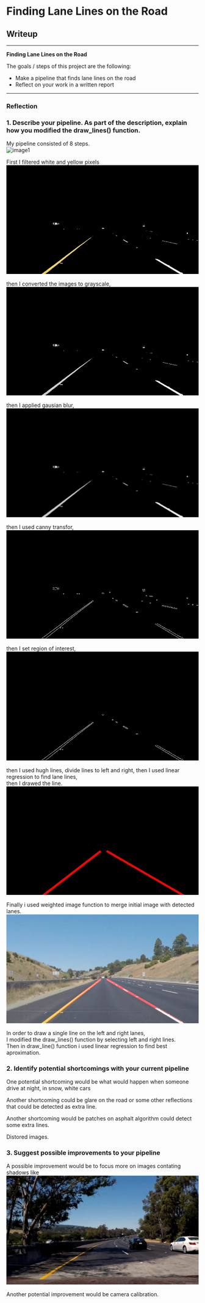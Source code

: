 # **Finding Lane Lines on the Road** 

## Writeup


---

**Finding Lane Lines on the Road**

The goals / steps of this project are the following:
* Make a pipeline that finds lane lines on the road
* Reflect on your work in a written report

---

### Reflection

### 1. Describe your pipeline. As part of the description, explain how you modified the draw_lines() function.

My pipeline consisted of 8 steps.<br/> 
![image1](test_images/whiteCarLaneSwitch.jpg)

First I filtered white and yellow pixels<br/>
![image2](test_images_output/color_filter_whiteCarLaneSwitch.jpg)

then I converted the images to grayscale,<br/> 
![image3](test_images_output/gray_scale_whiteCarLaneSwitch.jpg)

then I applied gausian blur, <br/> 
![image4](test_images_output/gaussian_whiteCarLaneSwitch.jpg)

then I used canny transfor, <br/>
![image5](test_images_output/canny_whiteCarLaneSwitch.jpg)

then I set region of interest,<br/>
![image6](test_images_output/region_whiteCarLaneSwitch.jpg)

then I used hugh lines, divide lines to left and right, then I used linear regression to find lane lines,<br/>
then I drawed the line. 
![image7](test_images_output/hough_lines_whiteCarLaneSwitch.jpg)

Finally i used weighted image function to merge initial image with detected lanes.<br/> 
![image8](test_images_output/whiteCarLaneSwitch.jpg)


In order to draw a single line on the left and right lanes, <br/>
I modified the draw_lines() function by selecting left and right lines.<br/>
Then in draw_line() function i used linear regression to find best aproximation.<br/>




### 2. Identify potential shortcomings with your current pipeline


One potential shortcoming would be what would happen when someone drive at night, in snow, white cars <br/>

Another shortcoming could be glare on the road or some other reflections that could be detected as extra line.  <br/>

Another shortcoming would be patches on asphalt algorithm could detect some extra lines. <br/>

Distored images.


### 3. Suggest possible improvements to your pipeline

A possible improvement would be to focus more on images contating shadows like 
![image9](test_images/my_test.jpg)

Another potential improvement would be camera calibration. 
